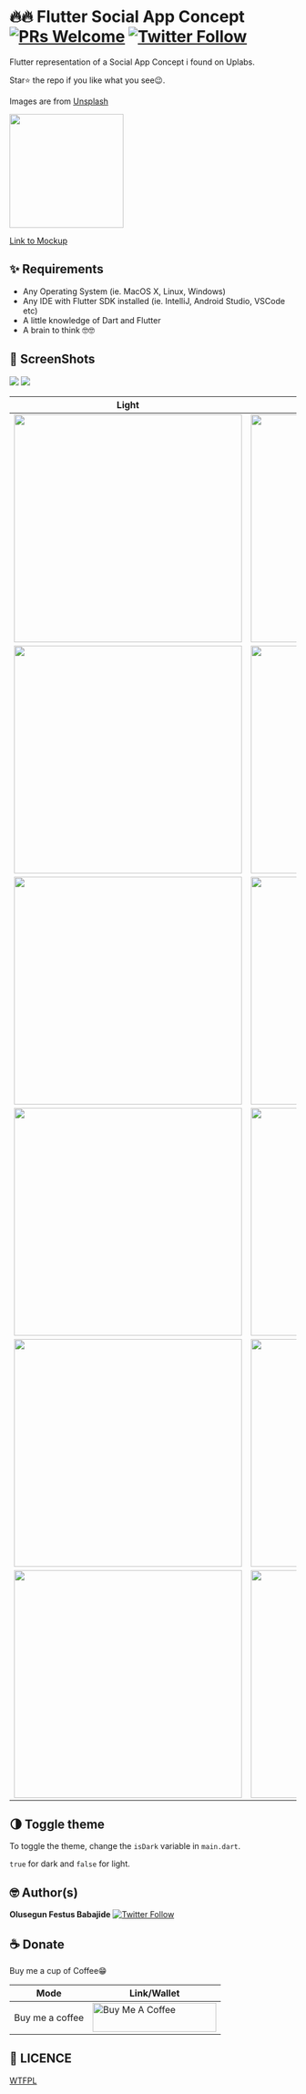 # 🔥🔥 Flutter Social App Concept [![PRs Welcome](https://img.shields.io/badge/PRs-welcome-brightgreen.svg?style=flat-square)](http://makeapullrequest.com)  [![Twitter Follow](https://img.shields.io/twitter/follow/iamjideguru.svg?style=social)](https://twitter.com/iamjideguru)
Flutter representation of a Social App Concept i found on Uplabs.

Star⭐ the repo if you like what you see😉.


Images are from [Unsplash](https://unsplash.com)

<a href="ss/app.apk"><img src="https://playerzon.com/asset/download.png" width="200"></img></a>

[Link to Mockup](https://www.ls.graphics/free/simple-iphone-x-mockups)


## ✨ Requirements
* Any Operating System (ie. MacOS X, Linux, Windows)
* Any IDE with Flutter SDK installed (ie. IntelliJ, Android Studio, VSCode etc)
* A little knowledge of Dart and Flutter
* A brain to think 🤓🤓


## 📸 ScreenShots

<img src="ss/1.png"/>
<img src="ss/2.png"/>

| Light| Dark|
|------|-------|
|<img src="ss/3.png" width="400">|<img src="ss/4.png" width="400">|
|<img src="ss/5.png" width="400">|<img src="ss/6.png" width="400">|
|<img src="ss/7.png" width="400">|<img src="ss/8.png" width="400">|
|<img src="ss/9.png" width="400">|<img src="ss/10.png" width="400">|
|<img src="ss/11.png" width="400">|<img src="ss/12.png" width="400">|
|<img src="ss/13.png" width="400">|<img src="ss/14.png" width="400">|


## 🌗 Toggle theme
To toggle the theme, change the `isDark` variable in `main.dart`.

`true` for dark and `false` for light.


## 🤓 Author(s)
**Olusegun Festus Babajide** [![Twitter Follow](https://img.shields.io/twitter/follow/iamjideguru.svg?style=social)](https://twitter.com/iamjideguru)


## ☕️  Donate

Buy me a cup of Coffee😁

| Mode | Link/Wallet|
| ---- | -----------|
|Buy me a coffee | <a href="https://www.buymeacoffee.com/Z05HyTFbf" target="_blank"><img src="https://cdn.buymeacoffee.com/buttons/default-orange.png" alt="Buy Me A Coffee" style="height: 51px !important;width: 217px !important;" ></a>|

## 🔖 LICENCE
[WTFPL](http://www.wtfpl.net/about/)
